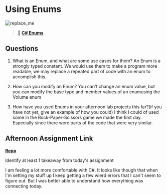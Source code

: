# Using Enums

![replace_me](https://codeworks.blob.core.windows.net/public/assets/img/illustrations/placeholder.svg)

> **📖 [C# Enums](https://codeworksacademy.com/fs-student-guide/resources/wk10/03-Enums)**

## Questions

1. What is an Enum, and what are some use cases for them?
    An Enum is a strongly typed constant. We would use them to make a program more readable, we may replace a repeated part of code with an enum to accomplish this. 

2. How can you modify an Enum?
    You can't change an enum value, but you can modify the base type and member values of an enumusing the Volume enum

3. How have you used Enums in your afternoon lab projects this far?(if you have not yet, give an example of how you could)
    I think I could of used some in the Rock-Paper-Scissors game we made the first day. Especially since there were parts of the code that were very similar.

## Afternoon Assignment Link

**[Repo](https://github.com/kyleem20/construction)**

Identify at least 1 takeaway from today's assignment

I am feeling a lot more comfortable with C#. It looks like though that when I'm setting my stuff up I keep getting a few wierd errors that I can't seem to figure out. But I was better able to understand how everything was connecting today.